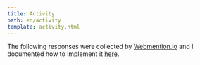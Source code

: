 ```yaml
---
title: Activity
path: en/activity
template: activity.html
---
```


The following responses were collected by [Webmention.io](https://webmention.io/) and I documented how to implement it [here](/content/blog/indieweb.en.md).
